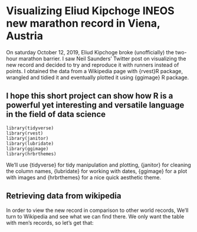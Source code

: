 # Visualizing Eliud Kipchoge INEOS new marathon record in Viena, Austria
On saturday October 12, 2019, Eliud Kipchoge broke (unofficially) the two-hour marathon barrier.
I saw Neil Saunders’ Twitter post on visualizing the new record and decided to try and reproduce it with runners instead of points. 
I obtained the data from a Wikipedia page with {rvest}R package, wrangled and tidied it and eventually plotted it using {ggimage} R package.
## I hope this short project can show how R is a powerful yet interesting and versatile language in the field of data science


```{r, warning=FALSE}
library(tidyverse)
library(rvest)
library(janitor)
library(lubridate)
library(ggimage)
library(hrbrthemes)
```
We’ll use {tidyverse} for tidy manipulation and plotting, {janitor} for cleaning the column names, {lubridate} for working with dates, {ggimage} for a plot with images and {hrbrthemes} for a nice quick aesthetic theme.

## Retrieving data from wikipedia
In order to view the new record in comparison to other world records, We’ll turn to Wikipedia and see what we can find there. We only want the table with men’s records, so let’s get that:


